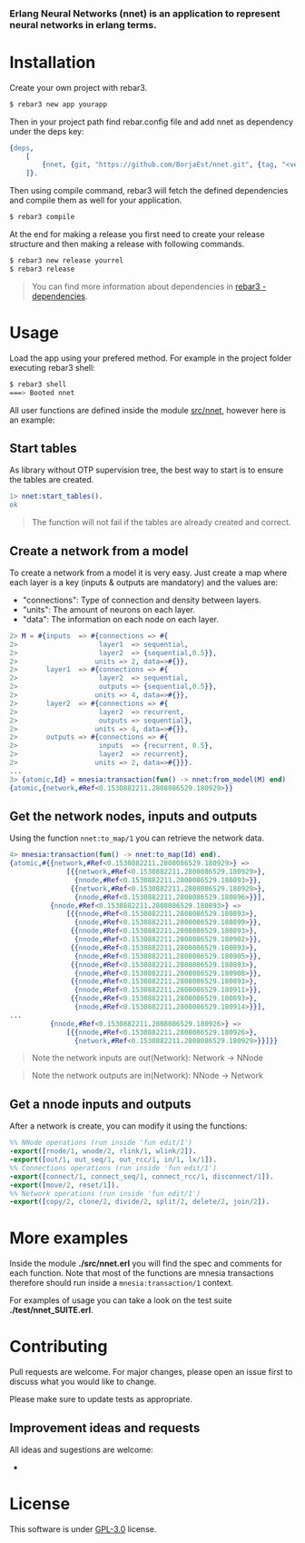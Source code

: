 ### Erlang Neural Networks (nnet) is an application to represent neural networks in erlang terms.


# Installation
Create your own project with rebar3.
 ```sh
 $ rebar3 new app yourapp
 ```

Then in your project path find rebar.config file and add nnet as dependency under the deps key:
```erlang
{deps, 
    [
        {nnet, {git, "https://github.com/BorjaEst/nnet.git", {tag, "<version>"}}}
    ]}.
```

Then using compile command, rebar3 will fetch the defined dependencies and compile them as well for your application.
```sh
$ rebar3 compile
```

At the end for making a release you first need to create your release structure and then making a release with following commands.
```sh
$ rebar3 new release yourrel
$ rebar3 release
```

>You can find more information about dependencies in [rebar3 - dependencies](https://www.rebar3.org/docs/dependencies). 


# Usage
Load the app using your prefered method. For example in the project folder executing  rebar3 shell:
```sh
$ rebar3 shell
===> Booted nnet
```

All user functions are defined inside the module [src/nnet](https://github.com/BorjaEst/nnet/blob/master/src/nnet.erl), however here is an example:


## Start tables
As library without OTP supervision tree, the best way to start is to ensure the tables are created. 
```erl
1> nnet:start_tables().
ok
```
> The function will not fail if the tables are already created and correct.

## Create a network from a model
To create a network from a model it is very easy. Just create a map where each layer is a key (inputs & outputs are mandatory) and the values are:
- "connections": Type of connection and density between layers.
- "units": The amount of neurons on each layer.
- "data": The information on each node on each layer.

```erl
2> M = #{inputs  => #{connections => #{
2>                    layer1  => sequential,
2>                    layer2  => {sequential,0.5}}, 
2>                   units => 2, data=>#{}},
2>       layer1  => #{connections => #{
2>                    layer2  => sequential,
2>                    outputs => {sequential,0.5}}, 
2>                   units => 4, data=>#{}},
2>       layer2  => #{connections => #{
2>                    layer2  => recurrent,
2>                    outputs => sequential}, 
2>                   units => 4, data=>#{}},
2>       outputs => #{connections => #{
2>                    inputs  => {recurrent, 0.5},
2>                    layer2  => recurrent}, 
2>                   units => 2, data=>#{}}}.
...
3> {atomic,Id} = mnesia:transaction(fun() -> nnet:from_model(M) end)
{atomic,{network,#Ref<0.1530882211.2808086529.180929>}}
```

## Get the network nodes, inputs and outputs
Using the function `nnet:to_map/1` you can retrieve the network data.
```erl
4> mnesia:transaction(fun() -> nnet:to_map(Id) end).
{atomic,#{{network,#Ref<0.1530882211.2808086529.180929>} =>
              [{{network,#Ref<0.1530882211.2808086529.180929>},
                {nnode,#Ref<0.1530882211.2808086529.180893>}},
               {{network,#Ref<0.1530882211.2808086529.180929>},
                {nnode,#Ref<0.1530882211.2808086529.180896>}}],
          {nnode,#Ref<0.1530882211.2808086529.180893>} =>
              [{{nnode,#Ref<0.1530882211.2808086529.180893>},
                {nnode,#Ref<0.1530882211.2808086529.180899>}},
               {{nnode,#Ref<0.1530882211.2808086529.180893>},
                {nnode,#Ref<0.1530882211.2808086529.180902>}},
               {{nnode,#Ref<0.1530882211.2808086529.180893>},
                {nnode,#Ref<0.1530882211.2808086529.180905>}},
               {{nnode,#Ref<0.1530882211.2808086529.180893>},
                {nnode,#Ref<0.1530882211.2808086529.180908>}},
               {{nnode,#Ref<0.1530882211.2808086529.180893>},
                {nnode,#Ref<0.1530882211.2808086529.180911>}},
               {{nnode,#Ref<0.1530882211.2808086529.180893>},
                {nnode,#Ref<0.1530882211.2808086529.180914>}}],
...
          {nnode,#Ref<0.1530882211.2808086529.180926>} =>
              [{{nnode,#Ref<0.1530882211.2808086529.180926>},
                {network,#Ref<0.1530882211.2808086529.180929>}}]}}
```
> Note the network inputs are out(Network): Network -> NNode

> Note the network outputs are in(Network):   NNode -> Network


## Get a nnode inputs and outputs
After a network is create, you can modify it using the functions:
```erl
%% NNode operations (run inside 'fun edit/1') 
-export([rnode/1, wnode/2, rlink/1, wlink/2]).
-export([out/1, out_seq/1, out_rcc/1, in/1, lx/1]).
%% Connections operations (run inside 'fun edit/1')
-export([connect/1, connect_seq/1, connect_rcc/1, disconnect/1]).
-export([move/2, reset/1]).
%% Network operations (run inside 'fun edit/1')
-export([copy/2, clone/2, divide/2, split/2, delete/2, join/2]).
```

# More examples
Inside the module **./src/nnet.erl** you will find the spec and comments for each function. Note that most of the functions are mnesia transactions therefore should run inside a `mnesia:transaction/1` context.

For examples of usage you can take a look on the test suite **./test/nnet_SUITE.erl**.


# Contributing
Pull requests are welcome. For major changes, please open an issue first to discuss what you would like to change.

Please make sure to update tests as appropriate.


## Improvement ideas and requests
All ideas and sugestions are welcome:
- <TBD>



# License
This software is under [GPL-3.0](https://www.gnu.org/licenses/gpl-3.0.en.html) license.

